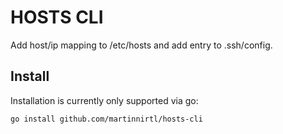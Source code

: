 # HOSTS CLI

Add host/ip mapping to /etc/hosts and add entry to .ssh/config.

## Install

Installation is currently only supported via go:

```bash
go install github.com/martinnirtl/hosts-cli
```
